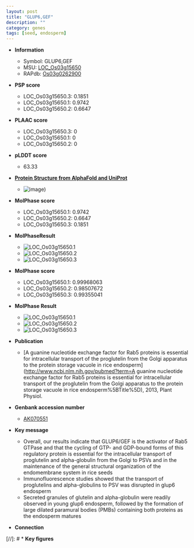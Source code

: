 ```yaml
---
layout: post
title: "GLUP6,GEF"
description: ""
category: genes
tags: [seed, endosperm]
---
```


* **Information**  
    + Symbol: GLUP6,GEF  
    + MSU: [LOC_Os03g15650](http://rice.plantbiology.msu.edu/cgi-bin/ORF_infopage.cgi?orf=LOC_Os03g15650)  
    + RAPdb: [Os03g0262900](http://rapdb.dna.affrc.go.jp/viewer/gbrowse_details/irgsp1?name=Os03g0262900)  

* **PSP score**  
    + LOC_Os03g15650.3: 0.1851 
    + LOC_Os03g15650.1: 0.9742 
    + LOC_Os03g15650.2: 0.6647 

* **PLAAC score**  
    + LOC_Os03g15650.3: 0 
    + LOC_Os03g15650.1: 0 
    + LOC_Os03g15650.2: 0 

* **pLDDT score**
    + 63.33

* **[Protein Structure from AlphaFold and UniProt](https://www.uniprot.org/uniprotkb/Q10NQ2/entry#structure)**
    + ![image](https://ricepsp.github.io/images/Q1/AF-Q10NQ2-F1.png))

* **MolPhase score**
    + LOC_Os03g15650.1: 0.9742
    + LOC_Os03g15650.2: 0.6647
    + LOC_Os03g15650.3: 0.1851

* **MolPhaseResult**
    + ![LOC_Os03g15650.1](https://ricepsp.github.io/pictures/LOC_Os03g/LOC_Os03g15650.1.png)
    + ![LOC_Os03g15650.2](https://ricepsp.github.io/pictures/LOC_Os03g/LOC_Os03g15650.2.png)
    + ![LOC_Os03g15650.3](https://ricepsp.github.io/pictures/LOC_Os03g/LOC_Os03g15650.3.png)

* **MolPhase score**
    + LOC_Os03g15650.1: 0.99968063
    + LOC_Os03g15650.2: 0.98507672
    + LOC_Os03g15650.3: 0.99355041

* **MolPhase Result**
    + ![LOC_Os03g15650.1](https://304243504.github.io/Pictures/LOC_Os03g/LOC_Os03g15650.1.png)
    + ![LOC_Os03g15650.2](https://304243504.github.io/Pictures/LOC_Os03g/LOC_Os03g15650.2.png)
    + ![LOC_Os03g15650.3](https://304243504.github.io/Pictures/LOC_Os03g/LOC_Os03g15650.3.png)

* **Publication**  
    + [A guanine nucleotide exchange factor for Rab5 proteins is essential for intracellular transport of the proglutelin from the Golgi apparatus to the protein storage vacuole in rice endosperm](http://www.ncbi.nlm.nih.gov/pubmed?term=A guanine nucleotide exchange factor for Rab5 proteins is essential for intracellular transport of the proglutelin from the Golgi apparatus to the protein storage vacuole in rice endosperm%5BTitle%5D), 2013, Plant Physiol.

* **Genbank accession number**  
    + [AK070551](http://www.ncbi.nlm.nih.gov/nuccore/AK070551)

* **Key message**  
    + Overall, our results indicate that GLUP6/GEF is the activator of Rab5 GTPase and that the cycling of GTP- and GDP-bound forms of this regulatory protein is essential for the intracellular transport of proglutelin and alpha-globulin from the Golgi to PSVs and in the maintenance of the general structural organization of the endomembrane system in rice seeds
    + Immunofluorescence studies showed that the transport of proglutelins and alpha-globulins to PSV was disrupted in glup6 endosperm
    + Secreted granules of glutelin and alpha-globulin were readily observed in young glup6 endosperm, followed by the formation of large dilated paramural bodies (PMBs) containing both proteins as the endosperm matures

* **Connection**  

[//]: # * **Key figures**  


